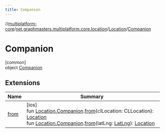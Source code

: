 ```yaml
---
title: Companion
---
```

//[multiplatform-core](../../../../index.html)/[net.graphmasters.multiplatform.core.location](../../index.html)/[Location](../index.html)/[Companion](index.html)



# Companion



[common]\
object [Companion](index.html)



## Extensions


| Name | Summary |
|---|---|
| [from](../../from.html) | [ios]<br>fun [Location.Companion](index.html#-98438057%2FExtensions%2F-708110912).[from](../../from.html)(clLocation: CLLocation): [Location](../index.html#-975294955%2FExtensions%2F-708110912)<br>fun [Location.Companion](index.html#-98438057%2FExtensions%2F-708110912).[from](../../from.html)(latLng: [LatLng](../../../net.graphmasters.multiplatform.core.model/-lat-lng/index.html#94959378%2FExtensions%2F-708110912)): [Location](../index.html#-975294955%2FExtensions%2F-708110912) |

